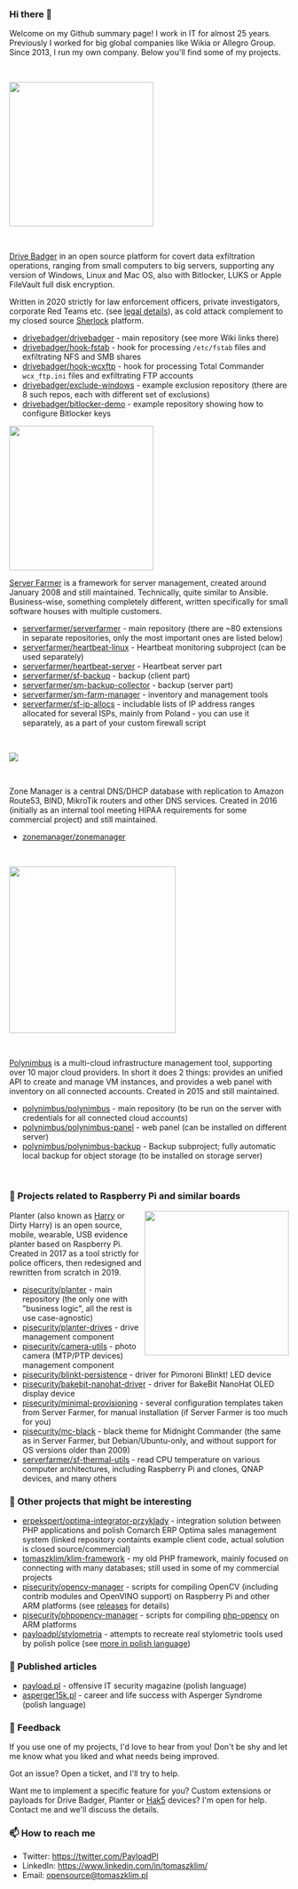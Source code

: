 ### Hi there 👋

Welcome on my Github summary page! I work in IT for almost 25 years. Previously I worked for big global companies like Wikia or Allegro Group. Since 2013, I run my own company. Below you'll find some of my projects.

&nbsp;

<img src="https://drivebadger.com/images/custom/logo-full-for-light-bg.png" width="260">

&nbsp;

[Drive Badger](https://drivebadger.com/) in an open source platform for covert data exfiltration operations, ranging from small computers to big servers, supporting any version of Windows, Linux and Mac OS, also with Bitlocker, LUKS or Apple FileVault full disk encryption.

Written in 2020 strictly for law enforcement officers, private investigators, corporate Red Teams etc. (see [legal details](https://github.com/drivebadger/drivebadger/wiki/Frequently-Asked-Questions-(legal))), as cold attack complement to my closed source [Sherlock](https://payload.pl/sherlock/) platform.

- [drivebadger/drivebadger](https://github.com/drivebadger/drivebadger) - main repository (see more Wiki links there)
- [drivebadger/hook-fstab](https://github.com/drivebadger/hook-fstab) - hook for processing `/etc/fstab` files and exfiltrating NFS and SMB shares
- [drivebadger/hook-wcxftp](https://github.com/drivebadger/hook-wcxftp) - hook for processing Total Commander `wcx_ftp.ini` files and exfiltrating FTP accounts
- [drivebadger/exclude-windows](https://github.com/drivebadger/exclude-windows) - example exclusion repository (there are 8 such repos, each with different set of exclusions) 
- [drivebadger/bitlocker-demo](https://github.com/drivebadger/bitlocker-demo) - example repository showing how to configure Bitlocker keys


<img src="https://serverfarmer.org/assets/custom/logo.png" width="260">

[Server Farmer](https://serverfarmer.org/) is a framework for server management, created around January 2008 and still maintained. Technically, quite similar to Ansible. Business-wise, something completely different, written specifically for small software houses with multiple customers.

- [serverfarmer/serverfarmer](https://github.com/serverfarmer/serverfarmer) - main repository (there are ~80 extensions in separate repositories, only the most important ones are listed below)
- [serverfarmer/heartbeat-linux](https://github.com/serverfarmer/heartbeat-linux) - Heartbeat monitoring subproject (can be used separately)
- [serverfarmer/heartbeat-server](https://github.com/serverfarmer/heartbeat-server) - Heartbeat server part
- [serverfarmer/sf-backup](https://github.com/serverfarmer/sf-backup) - backup (client part)
- [serverfarmer/sm-backup-collector](https://github.com/serverfarmer/sm-backup-collector) - backup (server part)
- [serverfarmer/sm-farm-manager](https://github.com/serverfarmer/sm-farm-manager) - inventory and management tools
- [serverfarmer/sf-ip-allocs](https://github.com/serverfarmer/sf-ip-allocs) - includable lists of IP address ranges allocated for several ISPs, mainly from Poland - you can use it separately, as a part of your custom firewall script

&nbsp;


<img src="https://i2.wp.com/payload.pl/wp-content/uploads/2021/06/zonemanager-transparent-320px.png" >

&nbsp;

Zone Manager is a central DNS/DHCP database with replication to Amazon Route53, BIND, MikroTik routers and other DNS services. Created in 2016 (initially as an internal tool meeting HIPAA requirements for some commercial project) and still maintained.

- [zonemanager/zonemanager](https://github.com/zonemanager/zonemanager)

&nbsp;


<img src="https://raw.githubusercontent.com/polynimbus/polynimbus/master/docs/logo.png" width="300">

&nbsp;

[Polynimbus](https://polynimbus.it/) is a multi-cloud infrastructure management tool, supporting over 10 major cloud providers. In short it does 2 things: provides an unified API to create and manage VM instances, and provides a web panel with inventory on all connected accounts. Created in 2015 and still maintained.

- [polynimbus/polynimbus](https://github.com/polynimbus/polynimbus) - main repository (to be run on the server with credentials for all connected cloud accounts)
- [polynimbus/polynimbus-panel](https://github.com/polynimbus/polynimbus-panel) - web panel (can be installed on different server)
- [polynimbus/polynimbus-backup](https://github.com/polynimbus/polynimbus-backup) - Backup subproject; fully automatic local backup for object storage (to be installed on storage server)

&nbsp;


### 🔨 Projects related to Raspberry Pi and similar boards

<img align="right" src="https://i2.wp.com/payload.pl/wp-content/uploads/2020/07/harry3.png" width="260">

Planter (also known as [Harry](https://payload.pl/harry/) or Dirty Harry) is an open source, mobile, wearable, USB evidence planter based on Raspberry Pi. Created in 2017 as a tool strictly for police officers, then redesigned and rewritten from scratch in 2019.

- [pisecurity/planter](https://github.com/pisecurity/planter) - main repository (the only one with "business logic", all the rest is use case-agnostic)
- [pisecurity/planter-drives](https://github.com/pisecurity/planter-drives) - drive management component
- [pisecurity/camera-utils](https://github.com/pisecurity/camera-utils) - photo camera (MTP/PTP devices) management component
- [pisecurity/blinkt-persistence](https://github.com/pisecurity/blinkt-persistence) - driver for Pimoroni Blinkt! LED device
- [pisecurity/bakebit-nanohat-driver](https://github.com/pisecurity/bakebit-nanohat-driver) - driver for BakeBit NanoHat OLED display device
- [pisecurity/minimal-provisioning](https://github.com/pisecurity/minimal-provisioning) - several configuration templates taken from Server Farmer, for manual installation (if Server Farmer is too much for you)
- [pisecurity/mc-black](https://github.com/pisecurity/mc-black) - black theme for Midnight Commander (the same as in Server Farmer, but Debian/Ubuntu-only, and without support for OS versions older than 2009)
- [serverfarmer/sf-thermal-utils](https://github.com/serverfarmer/sf-thermal-utils) - read CPU temperature on various computer architectures, including Raspberry Pi and clones, QNAP devices, and many others


### 🔨 Other projects that might be interesting

- [erpekspert/optima-integrator-przyklady](https://github.com/erpekspert/optima-integrator-przyklady) - integration solution between PHP applications and polish Comarch ERP Optima sales management system (linked repository containts example client code, actual solution is closed source/commercial)
- [tomaszklim/klim-framework](https://github.com/tomaszklim/klim-framework) - my old PHP framework, mainly focused on connecting with many databases; still used in some of my commercial projects
- [pisecurity/opencv-manager](https://github.com/pisecurity/opencv-manager) - scripts for compiling OpenCV (including contrib modules and OpenVINO support) on Raspberry Pi and other ARM platforms (see [releases](https://github.com/pisecurity/opencv-manager/releases) for details)
- [pisecurity/phpopencv-manager](https://github.com/pisecurity/phpopencv-manager) - scripts for compiling [php-opencv](https://github.com/php-opencv/php-opencv) on ARM platforms
- [payloadpl/stylometria](https://github.com/payloadpl/stylometria) - attempts to recreate real stylometric tools used by polish police (see [more in polish language](https://payload.pl/stylometria-policja/))


### 📜 Published articles

- [payload.pl](https://payload.pl/) - offensive IT security magazine (polish language)
- [asperger15k.pl](https://asperger15k.pl/) - career and life success with Asperger Syndrome (polish language)


### 💬 Feedback

If you use one of my projects, I'd love to hear from you! Don't be shy and let me know what you liked and what needs being improved.

Got an issue? Open a ticket, and I'll try to help.

Want me to implement a specific feature for you? Custom extensions or payloads for Drive Badger, Planter or [Hak5](https://hak5.org/) devices? I'm open for help. Contact me and we'll discuss the details.


### 📫 How to reach me

- Twitter: https://twitter.com/PayloadPl
- LinkedIn: https://www.linkedin.com/in/tomaszklim/
- Email: opensource@tomaszklim.pl
